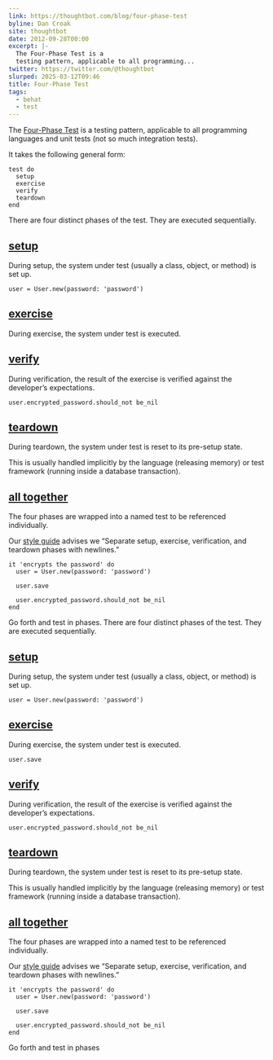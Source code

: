 ```yaml
---
link: https://thoughtbot.com/blog/four-phase-test
byline: Dan Croak
site: thoughtbot
date: 2012-09-28T00:00
excerpt: |-
  The Four-Phase Test is a
  testing pattern, applicable to all programming...
twitter: https://twitter.com/@thoughtbot
slurped: 2025-03-12T09:46
title: Four-Phase Test
tags:
  - behat
  - test
---
```


The [Four-Phase Test](http://xunitpatterns.com/Four%20Phase%20Test.html) is a testing pattern, applicable to all programming languages and unit tests (not so much integration tests).

It takes the following general form:

```
test do
  setup
  exercise
  verify
  teardown
end
```

There are four distinct phases of the test. They are executed sequentially.

## [setup](https://thoughtbot.com/blog/four-phase-test#setup)

During setup, the system under test (usually a class, object, or method) is set up.

```
user = User.new(password: 'password')
```

## [exercise](https://thoughtbot.com/blog/four-phase-test#exercise)

During exercise, the system under test is executed.

## [verify](https://thoughtbot.com/blog/four-phase-test#verify)

During verification, the result of the exercise is verified against the developer’s expectations.

```
user.encrypted_password.should_not be_nil
```

## [teardown](https://thoughtbot.com/blog/four-phase-test#teardown)

During teardown, the system under test is reset to its pre-setup state.

This is usually handled implicitly by the language (releasing memory) or test framework (running inside a database transaction).

## [all together](https://thoughtbot.com/blog/four-phase-test#all-together)

The four phases are wrapped into a named test to be referenced individually.

Our [style guide](https://github.com/thoughtbot/guides/tree/master/style) advises we “Separate setup, exercise, verification, and teardown phases with newlines.”

```
it 'encrypts the password' do
  user = User.new(password: 'password')

  user.save

  user.encrypted_password.should_not be_nil
end
```

Go forth and test in phases.
There are four distinct phases of the test. They are executed sequentially.

## [setup](https://thoughtbot.com/blog/four-phase-test#setup)

During setup, the system under test (usually a class, object, or method) is set up.

```
user = User.new(password: 'password')
```

## [exercise](https://thoughtbot.com/blog/four-phase-test#exercise)

During exercise, the system under test is executed.

```
user.save
```

## [verify](https://thoughtbot.com/blog/four-phase-test#verify)

During verification, the result of the exercise is verified against the developer’s expectations.

```
user.encrypted_password.should_not be_nil
```

## [teardown](https://thoughtbot.com/blog/four-phase-test#teardown)

During teardown, the system under test is reset to its pre-setup state.

This is usually handled implicitly by the language (releasing memory) or test framework (running inside a database transaction).

## [all together](https://thoughtbot.com/blog/four-phase-test#all-together)

The four phases are wrapped into a named test to be referenced individually.

Our [style guide](https://github.com/thoughtbot/guides/tree/master/style) advises we “Separate setup, exercise, verification, and teardown phases with newlines.”

```
it 'encrypts the password' do
  user = User.new(password: 'password')

  user.save

  user.encrypted_password.should_not be_nil
end
```

Go forth and test in phases